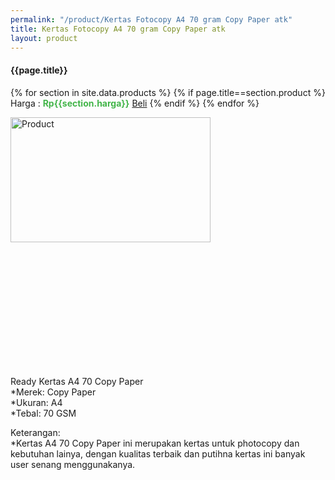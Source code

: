 ```yaml
---
permalink: "/product/Kertas Fotocopy A4 70 gram Copy Paper atk"
title: Kertas Fotocopy A4 70 gram Copy Paper atk
layout: product
---
```


#### {{page.title}}

{% for section in site.data.products %}
	{% if page.title==section.product %}
Harga : <span style="color:#42b549">**Rp{{section.harga}}**</span>  <a class="btn btn-success" href="http://api.whatsapp.com/send?phone={{site.whatsapp}}&text=kak saya mau beli {{page.title}} 1 buah %0A harga%3A {{section.harga}} bayarnya di kampus ia kak %3A)" style="width:100px;">Beli</a>
	{% endif %}
{% endfor %}

<image src="{{site.baseurl}}/img/Kertas Fotocopy A4 70 gram Copy Paper atk.jpg" alt="Product" width="80%" height="50%" style="max-width:400px;max-height:400px"/>

Ready Kertas A4 70 Copy Paper  
*Merek: Copy Paper  
*Ukuran: A4  
*Tebal: 70 GSM  
  
Keterangan:  
*Kertas A4 70 Copy Paper ini merupakan kertas untuk photocopy dan kebutuhan lainya, dengan kualitas terbaik dan putihna kertas ini banyak user senang menggunakanya.